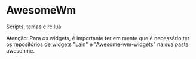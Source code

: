# AwesomeWm
Scripts, temas e rc.lua

Atenção: Para os widgets, é importante ter em mente que é necessário ter os repositórios de widgets "Lain" e "Awesome-wm-widgets" na sua pasta awesonme.
